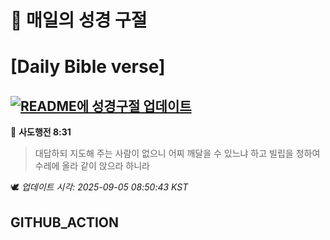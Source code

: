 # 🙏 매일의 성경 구절
# [Daily Bible verse]
## [![README에 성경구절 업데이트](https://github.com/DONGSUKA/first_test/actions/workflows/update-readme-bible.yml/badge.svg)](https://github.com/DONGSUKA/first_test/actions/workflows/update-readme-bible.yml)
<!-- START_BIBLE_VERSE -->
📖 **사도행전 8:31**
> 대답하되 지도해 주는 사람이 없으니 어찌 깨달을 수 있느냐 하고 빌립을 청하여 수레에 올라 같이 앉으라 하니라

🕊️ _업데이트 시각: 2025-09-05 08:50:43 KST_
  <!-- END_BIBLE_VERSE -->
## GITHUB_ACTION
